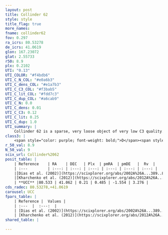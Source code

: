 ```yaml
---
layout: post
title: Collinder 62
style: style
title_flag: true
more_names: 
fname: collinder62
fov: 0.297
ra_icrs: 80.53278
de_icrs: 41.0619
glon: 167.23072
glat: 2.55733
r50: 8.9
plx: 0.2102
UTI: "0.13"
UTI_COLOR: "#f4bdb6"
UTI_C_N_COL: "#e0a6b3"
UTI_C_dens_COL: "#e1a7b3"
UTI_C_C3_COL: "#f3bab5"
UTI_C_lit_COL: "#fdd7c3"
UTI_C_dup_COL: "#a6cab9"
UTI_C_N: 0.0
UTI_C_dens: 0.01
UTI_C_C3: 0.12
UTI_C_lit: 0.25
UTI_C_dup: 1.0
UTI_summary: |
    Collinder 62 is a sparse, very loose object of very low C3 quality. It is poorly studied in the literature, with no articles listed in the last 13 years.<br><br><span style="color: #99180f; font-weight: bold;">Warning: </span>contains less than 25 stars with <i>P>0.5</i> estimated.
class3: |
    <span style="color: purple; font-weight: bold;">D</span><span style="color: red; font-weight: bold;">C</span>
r_50_val: 8.9
N_50_val: 9
scix_url: Collinder%2062
posit_table: |
    | Reference    | RA    | DEC   | Plx  | pmRA  | pmDE   |  Rv  |
    | :---         | :---: | :---: | :---: | :---: | :---: | :---: |
    |[Dias et al. (2002)](https://scixplorer.org/abs/2002A%26A...389..871D) | 80.721 | 41.081 | -- | 0.37 | -0.88 | -- |
    |[Kharchenko et al. (2012)](https://scixplorer.org/abs/2012A%26A...543A.156K) | 80.577 | 41.025 | -- | -1.11 | -2.58 | -- |
    | **UCC** |80.533 | 41.062 | 0.21 | 0.485 | -1.554 | 3.276 | 
cds_radec: 80.53278,+41.0619
carousel: UCC
fpars_table: |
    | Reference |  Values |
    | :---  |  :---:  |
    | [Dias et al. (2002)](https://scixplorer.org/abs/2002A%26A...389..871D) | `E(B-V)=0.5, Dist=1472.0, Age=8.905` |
    | [Kharchenko et al. (2012)](https://scixplorer.org/abs/2012A%26A...543A.156K) | `e_bv=0.5, distance=1472, log_age=8.905` |
shared_table: |
    
---
```

